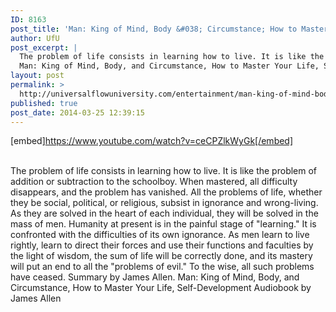 ```yaml
---
ID: 8163
post_title: 'Man: King of Mind, Body &#038; Circumstance; How to Master Your Life, Self-Development'
author: UfU
post_excerpt: |
  The problem of life consists in learning how to live. It is like the problem of addition or subtraction to the schoolboy. When mastered, all difficulty disappears, and the problem has vanished. All the problems of life, whether they be social, political, or religious, subsist in ignorance and wrong-living. As they are solved in the heart of each individual, they will be solved in the mass of men. Humanity at present is in the painful stage of "learning." It is confronted with the difficulties of its own ignorance. As men learn to live rightly, learn to direct their forces and use their functions and faculties by the light of wisdom, the sum of life will be correctly done, and its mastery will put an end to all the "problems of evil." To the wise, all such problems have ceased. Summary by James Allen.
  Man: King of Mind, Body, and Circumstance, How to Master Your Life, Self-Development Audiobook by James Allen
layout: post
permalink: >
  http://universalflowuniversity.com/entertainment/man-king-of-mind-body-how-to-master-your-life-self-development/
published: true
post_date: 2014-03-25 12:39:15
---
```

[embed]https://www.youtube.com/watch?v=ceCPZlkWyGk[/embed]</br></br>
<p>The problem of life consists in learning how to live. It is like the problem of addition or subtraction to the schoolboy. When mastered, all difficulty disappears, and the problem has vanished. All the problems of life, whether they be social, political, or religious, subsist in ignorance and wrong-living. As they are solved in the heart of each individual, they will be solved in the mass of men. Humanity at present is in the painful stage of "learning." It is confronted with the difficulties of its own ignorance. As men learn to live rightly, learn to direct their forces and use their functions and faculties by the light of wisdom, the sum of life will be correctly done, and its mastery will put an end to all the "problems of evil." To the wise, all such problems have ceased. Summary by James Allen.
Man: King of Mind, Body, and Circumstance, How to Master Your Life, Self-Development Audiobook by James Allen</p>